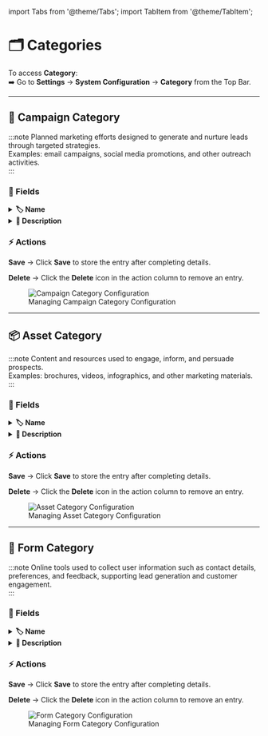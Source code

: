 import Tabs from '@theme/Tabs';
import TabItem from '@theme/TabItem';

# 🗂️ **Categories**

To access **Category**:  
➡️ Go to **Settings** → **System Configuration** → **Category** from the Top Bar.

---

## 🎯 Campaign Category

:::note
Planned marketing efforts designed to generate and nurture leads through targeted strategies.  
Examples: email campaigns, social media promotions, and other outreach activities.  
:::

### 📝 Fields

<details>
 <summary><strong>🏷️ Name</strong></summary>
 <p>
- **Name** → Title or label of the campaign.  
</p>
</details>

<details>
 <summary><strong>📝 Description</strong></summary>
 <p>
- **Description** → Explains the purpose and content of the campaign.  
</p>
</details>

### ⚡ Actions

<Tabs>
  <TabItem value="save" label="💾 Save" default>
    <p><strong>Save</strong> → Click <strong>Save</strong> to store the entry after completing details.</p>
  </TabItem>

  <TabItem value="delete" label="🗑️ Delete">
    <p><strong>Delete</strong> → Click the <strong>Delete</strong> icon in the action column to remove an entry.</p>
  </TabItem>
</Tabs>

<figure>
  <img src="/media/system-configuration/category/campaign.png" alt="Campaign Category Configuration" />
  <figcaption>Managing Campaign Category Configuration</figcaption>
</figure>

---

## 📦 Asset Category

:::note
Content and resources used to engage, inform, and persuade prospects.  
Examples: brochures, videos, infographics, and other marketing materials.  
:::

### 📝 Fields

<details>
 <summary><strong>🏷️ Name</strong></summary>
 <p>
- **Name** → Title or label of the asset.  
</p>
</details>

<details>
 <summary><strong>📝 Description</strong></summary>
 <p>
- **Description** → Explains the purpose and content of the asset.   
</p>
</details>

### ⚡ Actions

<Tabs>
  <TabItem value="save" label="💾 Save" default>
    <p><strong>Save</strong> → Click <strong>Save</strong> to store the entry after completing details.</p>
  </TabItem>

  <TabItem value="delete" label="🗑️ Delete">
    <p><strong>Delete</strong> → Click the <strong>Delete</strong> icon in the action column to remove an entry.</p>
  </TabItem>
</Tabs>

<figure>
  <img src="/media/system-configuration/category/asset.png" alt="Asset Category Configuration" />
  <figcaption>Managing Asset Category Configuration</figcaption>
</figure>

---

## 📑 Form Category

:::note
Online tools used to collect user information such as contact details, preferences, and feedback, supporting lead generation and customer engagement.  
:::

### 📝 Fields

<details>
 <summary><strong>🏷️ Name</strong></summary>
 <p>
- **Name** → Title or label of the form.  
</p>
</details>

<details>
 <summary><strong>📝 Description</strong></summary>
 <p>
- **Description** → Explains the purpose and content of the form. 
</p>
</details>

### ⚡ Actions

<Tabs>
  <TabItem value="save" label="💾 Save" default>
    <p><strong>Save</strong> → Click <strong>Save</strong> to store the entry after completing details.</p>
  </TabItem>

  <TabItem value="delete" label="🗑️ Delete">
    <p><strong>Delete</strong> → Click the <strong>Delete</strong> icon in the action column to remove an entry.</p>
  </TabItem>
</Tabs>

<figure>
  <img src="/media/system-configuration/category/form.png" alt="Form Category Configuration" />
  <figcaption>Managing Form Category Configuration</figcaption>
</figure>
